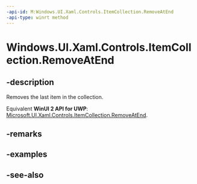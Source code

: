 ```yaml
---
-api-id: M:Windows.UI.Xaml.Controls.ItemCollection.RemoveAtEnd
-api-type: winrt method
---
```


<!-- Method syntax
public void RemoveAtEnd()
-->

# Windows.UI.Xaml.Controls.ItemCollection.RemoveAtEnd

## -description
Removes the last item in the collection.

Equivalent **WinUI 2 API for UWP**: [Microsoft.UI.Xaml.Controls.ItemCollection.RemoveAtEnd](/windows/winui/api/microsoft.ui.xaml.controls.itemcollection.removeatend).

## -remarks

## -examples

## -see-also
